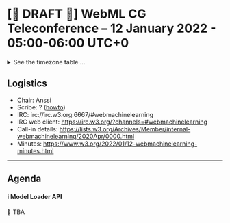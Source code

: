 # [🚧 DRAFT 🚧] WebML CG Teleconference – 12 January 2022 - 05:00-06:00 UTC+0

<details><summary>See the timezone table ...</summary>
<table>
<tr><td> San Francisco (U.S.A. - California) <td> Tue, 11 January 2022 <td> 21:00 <td> UTC-8 hours
<tr><td> Boston (U.S.A. - Massachusetts) <td> Wed, 12 January 2022 <td> 00:00 <td> UTC-5 hours
<tr><td> London (United Kingdom - England) <td> Wed, 12 January 2022 <td> 05:00 <td> UTC+0 hours
<tr><td> Berlin (Germany) <td> Wed, 12 January 2022 <td> 06:00 <td> UTC+1 hours
<tr><td> Helsinki (Finland) <td> Wed, 12 January 2022 <td> 07:00 <td> UTC+2 hours
<tr><td> Shanghai (China) <td> Wed, 12 January 2022 <td> 13:00 <td> UTC+8 hours
<tr><td> Tokyo (Japan) <td> Wed, 13 January 2022 <td> 14:00 <td> UTC+9 hours
<tr><td> Sydney (Australia) <td> Wed, 12 January 2022 <td> 16:00 <td> UTC+11 hours
<tr><td> Corresponding UTC (GMT) <td> Wed, 12 January 2022 <td colspan=2> 05:00 UTC
</table>

Other locations: https://www.timeanddate.com/worldclock/fixedtime.html?iso=20220112T05
  </details>
  
## Logistics

* Chair: Anssi
* Scribe: ? ([howto](https://github.com/webmachinelearning/meetings/blob/main/scribe-howto.md))
* IRC: irc://irc.w3.org:6667/#webmachinelearning
* IRC web client: https://irc.w3.org/?channels=#webmachinelearning
* Call-in details: https://lists.w3.org/Archives/Member/internal-webmachinelearning/2020Apr/0000.html
* Minutes: https://www.w3.org/2022/01/12-webmachinelearning-minutes.html
  
---

## Agenda

#### ℹ️ Model Loader API

🚧 TBA
